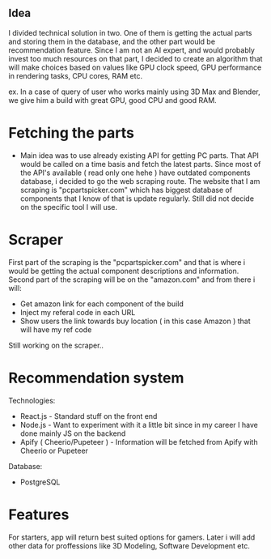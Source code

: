 ## Idea
I divided technical solution in two. One of them is getting the actual parts and storing them in the database,
and the other part would be recommendation feature. Since I am not an AI expert, and would probably invest too much 
resources on that part, I decided to create an algorithm that will make choices based on values like GPU clock speed,
GPU performance in rendering tasks, CPU cores, RAM etc.

ex. In a case of query of user who works mainly using 3D Max and Blender, we give him a build with great GPU, good CPU
and good RAM. 

# Fetching the parts
- Main idea was to use already existing API for getting PC parts. That API would be called on a time basis
and fetch the latest parts. Since most of the API's available ( read only one hehe ) have outdated components database,
i decided to go the web scraping route. The website that I am scraping is "pcpartspicker.com" which has biggest database
of components that I know of that is update regularly. Still did not decide on the specific tool I will use.

# Scraper
First part of the scraping is the "pcpartspicker.com" and that is where i would be getting the actual component 
descriptions and information. Second part of the scraping will be on the "amazon.com" and from there i will:
- Get amazon link for each component of the build
- Inject my referal code in each URL 
- Show users the link towards buy location ( in this case Amazon ) that will have my ref code

Still working on the scraper..
# Recommendation system

Technologies:

- React.js - Standard stuff on the front end
- Node.js - Want to experiment with it a little bit since in my career I have done mainly JS on the backend
- Apify ( Cheerio/Pupeteer ) - Information will be fetched from Apify with Cheerio or Pupeteer

Database:
- PostgreSQL


# Features

For starters, app will return best suited options for gamers. Later i will add other data
for proffessions like 3D Modeling, Software Development etc.
